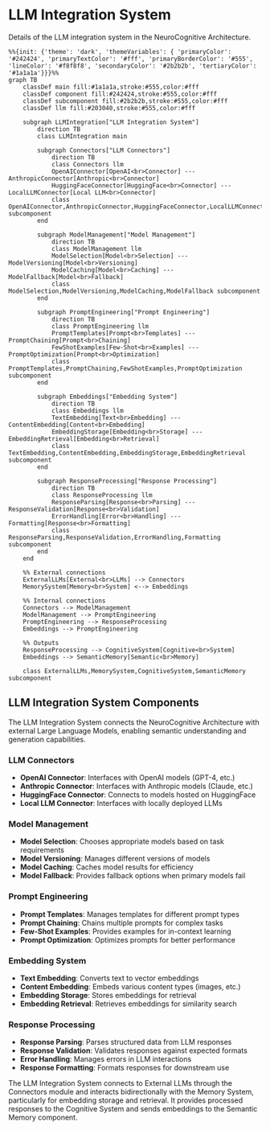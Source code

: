 # LLM Integration System

Details of the LLM integration system in the NeuroCognitive Architecture.

```mermaid
%%{init: {'theme': 'dark', 'themeVariables': { 'primaryColor': '#242424', 'primaryTextColor': '#fff', 'primaryBorderColor': '#555', 'lineColor': '#f8f8f8', 'secondaryColor': '#2b2b2b', 'tertiaryColor': '#1a1a1a'}}}%%
graph TB
    classDef main fill:#1a1a1a,stroke:#555,color:#fff
    classDef component fill:#242424,stroke:#555,color:#fff
    classDef subcomponent fill:#2b2b2b,stroke:#555,color:#fff
    classDef llm fill:#203040,stroke:#555,color:#fff

    subgraph LLMIntegration["LLM Integration System"]
        direction TB
        class LLMIntegration main
        
        subgraph Connectors["LLM Connectors"]
            direction TB
            class Connectors llm
            OpenAIConnector[OpenAI<br>Connector] --- AnthropicConnector[Anthropic<br>Connector]
            HuggingFaceConnector[HuggingFace<br>Connector] --- LocalLLMConnector[Local LLM<br>Connector]
            class OpenAIConnector,AnthropicConnector,HuggingFaceConnector,LocalLLMConnector subcomponent
        end
        
        subgraph ModelManagement["Model Management"]
            direction TB
            class ModelManagement llm
            ModelSelection[Model<br>Selection] --- ModelVersioning[Model<br>Versioning]
            ModelCaching[Model<br>Caching] --- ModelFallback[Model<br>Fallback]
            class ModelSelection,ModelVersioning,ModelCaching,ModelFallback subcomponent
        end
        
        subgraph PromptEngineering["Prompt Engineering"]
            direction TB
            class PromptEngineering llm
            PromptTemplates[Prompt<br>Templates] --- PromptChaining[Prompt<br>Chaining]
            FewShotExamples[Few-Shot<br>Examples] --- PromptOptimization[Prompt<br>Optimization]
            class PromptTemplates,PromptChaining,FewShotExamples,PromptOptimization subcomponent
        end
        
        subgraph Embeddings["Embedding System"]
            direction TB
            class Embeddings llm
            TextEmbedding[Text<br>Embedding] --- ContentEmbedding[Content<br>Embedding]
            EmbeddingStorage[Embedding<br>Storage] --- EmbeddingRetrieval[Embedding<br>Retrieval]
            class TextEmbedding,ContentEmbedding,EmbeddingStorage,EmbeddingRetrieval subcomponent
        end
        
        subgraph ResponseProcessing["Response Processing"]
            direction TB
            class ResponseProcessing llm
            ResponseParsing[Response<br>Parsing] --- ResponseValidation[Response<br>Validation]
            ErrorHandling[Error<br>Handling] --- Formatting[Response<br>Formatting]
            class ResponseParsing,ResponseValidation,ErrorHandling,Formatting subcomponent
        end
    end
    
    %% External connections
    ExternalLLMs[External<br>LLMs] --> Connectors
    MemorySystem[Memory<br>System] <--> Embeddings
    
    %% Internal connections
    Connectors --> ModelManagement
    ModelManagement --> PromptEngineering
    PromptEngineering --> ResponseProcessing
    Embeddings --> PromptEngineering
    
    %% Outputs
    ResponseProcessing --> CognitiveSystem[Cognitive<br>System]
    Embeddings --> SemanticMemory[Semantic<br>Memory]
    
    class ExternalLLMs,MemorySystem,CognitiveSystem,SemanticMemory subcomponent
```

## LLM Integration System Components

The LLM Integration System connects the NeuroCognitive Architecture with external Large Language Models, enabling semantic understanding and generation capabilities.

### LLM Connectors
- **OpenAI Connector**: Interfaces with OpenAI models (GPT-4, etc.)
- **Anthropic Connector**: Interfaces with Anthropic models (Claude, etc.)
- **HuggingFace Connector**: Connects to models hosted on HuggingFace
- **Local LLM Connector**: Interfaces with locally deployed LLMs

### Model Management
- **Model Selection**: Chooses appropriate models based on task requirements
- **Model Versioning**: Manages different versions of models
- **Model Caching**: Caches model results for efficiency
- **Model Fallback**: Provides fallback options when primary models fail

### Prompt Engineering
- **Prompt Templates**: Manages templates for different prompt types
- **Prompt Chaining**: Chains multiple prompts for complex tasks
- **Few-Shot Examples**: Provides examples for in-context learning
- **Prompt Optimization**: Optimizes prompts for better performance

### Embedding System
- **Text Embedding**: Converts text to vector embeddings
- **Content Embedding**: Embeds various content types (images, etc.)
- **Embedding Storage**: Stores embeddings for retrieval
- **Embedding Retrieval**: Retrieves embeddings for similarity search

### Response Processing
- **Response Parsing**: Parses structured data from LLM responses
- **Response Validation**: Validates responses against expected formats
- **Error Handling**: Manages errors in LLM interactions
- **Response Formatting**: Formats responses for downstream use

The LLM Integration System connects to External LLMs through the Connectors module and interacts bidirectionally with the Memory System, particularly for embedding storage and retrieval. It provides processed responses to the Cognitive System and sends embeddings to the Semantic Memory component.

